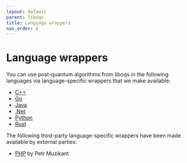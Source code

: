 ```yaml
---
layout: default
parent: liboqs
title: Language wrappers
nav_order: 6
---
```


# Language wrappers

You can use post-quantum algorithms from liboqs in the following languages via language-specific wrappers that we make available:

- [C++](https://github.com/open-quantum-safe/liboqs-cpp)
- [Go](https://github.com/open-quantum-safe/liboqs-go)
- [Java](https://github.com/open-quantum-safe/liboqs-java)
- [.Net](https://github.com/open-quantum-safe/liboqs-dotnet)
- [Python](https://github.com/open-quantum-safe/liboqs-python)
- [Rust](https://github.com/open-quantum-safe/liboqs-rust)

The following third-party language-specific wrappers have been made available by external parties:

- [PHP](https://github.com/Muzosh/liboqs-php) by Petr Muzikant
